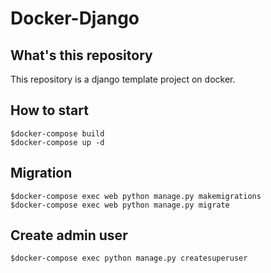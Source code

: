 # Docker-Django
## What's this repository
This repository is a django template project on docker.
## How to start
```
$docker-compose build
$docker-compose up -d
```
## Migration
```
$docker-compose exec web python manage.py makemigrations
$docker-compose exec web python manage.py migrate
```

## Create admin user
```
$docker-compose exec python manage.py createsuperuser
```
